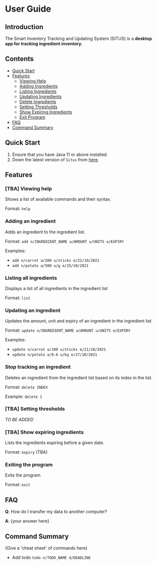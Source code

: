 # User Guide

## Introduction

The Smart Inventory Tracking and Updating System (SITUS) is a **desktop app for tracking
ingredient inventory.** 

## Contents

* [Quick Start](#quick-start)
* [Features](#features)
    * [Viewing Help](#tba-viewing-help)
    * [Adding Ingredients](#adding-an-ingredient)
    * [Listing Ingredients](#listing-all-ingredients)
    * [Updating Ingredients](#updating-an-ingredient)
    * [Delete Ingredients](#stop-tracking-an-ingredient)
    * [Setting Thresholds](#tba-setting-thresholds)
    * [Show Expiring Ingredients](#tba-show-expiring-ingredients)
    * [Exit Program](#exiting-the-program)
* [FAQ](#faq)
* [Command Summary](#command-summary)

## Quick Start

1. Ensure that you have Java 11 or above installed.
1. Down the latest version of `Situs` from [here](https://github.com/AY2122S1-CS2113T-T09-3/tp/releases/tag/v1.0).

## Features 

### [TBA] Viewing help

Shows a list of available commands and their syntax.

Format: `help`

### Adding an ingredient

Adds an ingredient to the ingredient list. 

Format: `add n/INGREDIENT_NAME a/AMOUNT u/UNITS e/EXPIRY`

Examples:
* `add n/carrot a/200 u/sticks e/22/10/2021`
* `add n/potato a/500 u/g e/25/10/2021`

### Listing all ingredients

Displays a list of all ingredients in the ingredient list

Format: `list`

### Updating an ingredient

Updates the amount, unit and expiry of an ingredient in the ingredient list

Format: `update n/INGREDIENT_NAME a/AMOUNT u/UNITS e/EXPIRY`

Examples:
* `update n/carrot a/100 u/sticks e/21/10/2021`
* `update n/potato a/0.6 u/kg e/27/10/2021`

### Stop tracking an ingredient

Deletes an ingredient from the ingredient list based on its index in the list.

Format: `delete INDEX`

Example: `delete 1`

### [TBA] Setting thresholds

_TO BE ADDED_

### [TBA] Show expiring ingredients

Lists the ingredients expiring before a given date.

Format: `expiry` (TBA)

### Exiting the program

Exits the program

Format: `exit`

## FAQ

**Q**: How do I transfer my data to another computer? 

**A**: {your answer here}

## Command Summary

{Give a 'cheat sheet' of commands here}

* Add todo `todo n/TODO_NAME d/DEADLINE`
